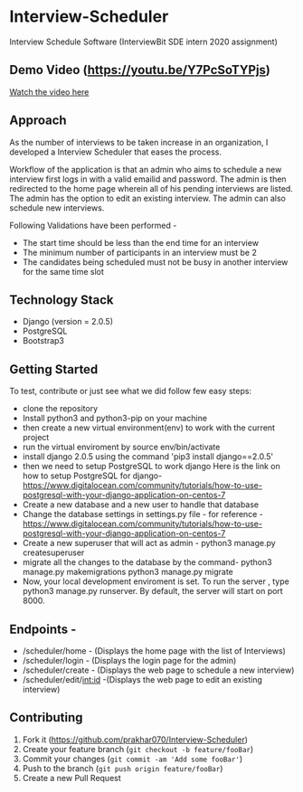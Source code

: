 # Interview-Scheduler
Interview Schedule Software (InterviewBit SDE intern 2020 assignment)

## Demo Video (https://youtu.be/Y7PcSoTYPjs)
[Watch the video here](https://youtu.be/Y7PcSoTYPjs)
  
## Approach

As the number of interviews to be taken increase in an organization, I developed a Interview Scheduler that eases the process.

Workflow of the application is that an admin who aims to schedule a new interview first logs in with a valid emailid and password. The admin is then redirected to the home page wherein all of his pending interviews are listed. The admin has the option to edit an  existing interview. The admin can also schedule new interviews.

Following Validations have been performed - 
  - The start time should be less than the end time for an interview
  - The minimum number of participants in an interview must be 2
  - The candidates being scheduled must not be busy in another interview for the same time slot


## Technology Stack

- Django (version = 2.0.5)
- PostgreSQL
- Bootstrap3

## Getting Started

To test, contribute or just see what we did follow few easy steps:
- clone the repository
- Install python3 and python3-pip on your machine
- then create a new virtual environment(env) to work with the current project
- run the virtual enviroment by source env/bin/activate
- install django 2.0.5 using the command 'pip3 install django==2.0.5'
- then we need to setup PostgreSQL to work django 
  Here is the link on how to setup PostgreSQL for django-
  https://www.digitalocean.com/community/tutorials/how-to-use-postgresql-with-your-django-application-on-centos-7
- Create a new database and a new user to handle that database
- Change the database settings in settings.py file - 
  for reference - 
  https://www.digitalocean.com/community/tutorials/how-to-use-postgresql-with-your-django-application-on-centos-7
- Create a new superuser that will act as admin - 
  python3 manage.py createsuperuser
- migrate all the changes to the database by the command-
  python3 manage.py makemigrations
  python3 manage.py migrate
- Now, your local development enviroment is set. To run the server , type python3 manage.py runserver. By default, the server
  will start on port 8000.

## Endpoints - 
- /scheduler/home - (Displays the home page with the list of Interviews)
- /scheduler/login - (Displays the login page for the admin)
- /scheduler/create - (Displays the web page to schedule a new interview)
- /scheduler/edit/<int:id> -(Displays the web page to edit an existing interview)
## Contributing

1. Fork it (<https://github.com/prakhar070/Interview-Scheduler>)
2. Create your feature branch (`git checkout -b feature/fooBar`)
3. Commit your changes (`git commit -am 'Add some fooBar'`)
4. Push to the branch (`git push origin feature/fooBar`)
5. Create a new Pull Request


